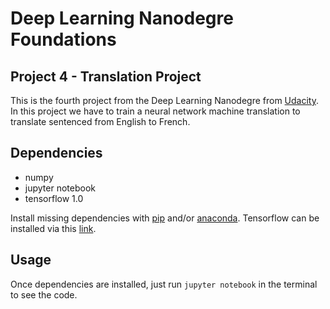 # Deep Learning Nanodegre Foundations

## Project 4 - Translation Project

This is the fourth project from the Deep Learning Nanodegre from [Udacity](https://www.udacity.com/). In this project we have to train a neural network machine translation to translate sentenced from English to French.

## Dependencies

* numpy
* jupyter notebook
* tensorflow 1.0

Install missing dependencies with [pip](https://pip.pypa.io/en/stable/) and/or [anaconda](https://www.continuum.io/downloads). Tensorflow can be installed via this [link](https://www.tensorflow.org/install/).

## Usage

Once dependencies are installed, just run `jupyter notebook` in the terminal to see the code.